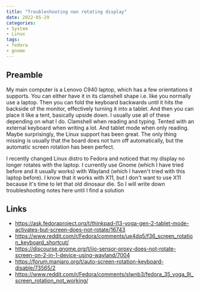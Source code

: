 ```yaml
---
title: "Troubleshooting non rotating display"
date: 2022-05-29
categories:
- System
- Linux
tags:
- fedora
- gnome
---
```


## Preamble
My main computer is a Lenovo C940 laptop, which has a few orientations it supports.
You can either have it in its clamshell shape i.e. like you normally use a laptop.
Then you can fold the keyboard backwards until it hits the backside of the monitor, effectively turning it into a tablet.
And then you can place it like a tent, basically upside down. 
I usually use all of these depending on what I do. Clamshell when reading and typing. 
Tented with an external keyboard when writing a lot. And tablet mode when only reading.
Maybe surprisingly, the Linux support has been great. 
The only thing missing is usually that the board does not turn off automatically, but the automatic screen rotation has been perfect.

I recently changed Linux distro to Fedora and noticed that my display no longer rotates with the laptop.
I currently use Gnome (which I have tried before and it usually works) with Wayland (which I haven't tried with this laptop before). 
I know that it works with X11, but I don't want to use X11 because it's time to let that old dinosaur die.
So I will write down troubleshooting notes here until I find a solution

## Links
- https://ask.fedoraproject.org/t/thinkpad-l13-yoga-gen-2-tablet-mode-activates-but-screen-does-not-rotate/16743
- https://www.reddit.com/r/Fedora/comments/ue4dq5/f36_screen_rotation_keyboard_shortcut/
- https://discourse.gnome.org/t/iio-sensor-proxy-does-not-rotate-screen-on-2-in-1-device-using-wayland/7004
- https://forum.manjaro.org/t/auto-screen-rotation-keyboard-disable/73565/2
- https://www.reddit.com/r/Fedora/comments/slwnb3/fedora_35_yoga_9i_screen_rotation_not_working/
